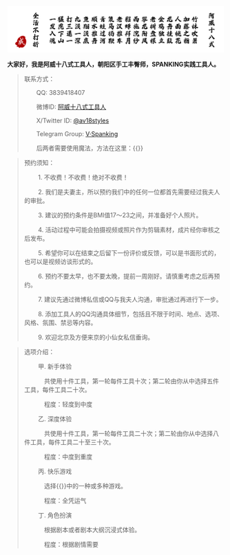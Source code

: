 # 

![阿威十八式](/images/av-18-styles.png " ")



**大家好，我是阿威十八式工具人，朝阳区手工丰臀师，SPANKING实践工具人。**

> 联系方式：
> 
> &emsp;&emsp;QQ: 3839418407
> 
> &emsp;&emsp;微博ID: [阿威十八式工具人](https://weibo.com/u/7790437574)
> 
> &emsp;&emsp;X/Twitter ID: [@av18styles](https://x.com/av18styles)
>
> &emsp;&emsp;Telegram Group: [V·Spanking](https://t.me/+yj7GhEXbwyg3YzA1)
>
> &emsp;&emsp;后两者需要使用魔法，方法在这里：{{<link href="/圈内指南-魔法使用指南" content="魔法使用指南" title="魔法使用指南">}}

<!-- > ![请注意](/images/important-notice.png " ") -->
> 预约须知：
> 
> &emsp;&emsp; 1. 不收费！不收费！绝对不收费！
>
> &emsp;&emsp; 2. 我们是夫妻主，所以预约我们中的任何一位都首先需要经过我夫人的审批。
>
> &emsp;&emsp; 3. 建议的预约条件是BMI值17～23之间，并准备好个人照片。
>
> &emsp;&emsp; 4. 活动过程中可能会拍摄视频或照片作为剪辑素材，成片经你审核之后发布。
>
> &emsp;&emsp; 5. 希望你可以在结束之后留下一份评价或反馈，可以是书面形式的，也可以是视频访谈形式的。
>
> &emsp;&emsp; 6. 预约不要太早，也不要太晚，提前一周刚好。请慎重考虑之后再预约。
>
> &emsp;&emsp; 7. 建议先通过微博私信或QQ与我夫人沟通，审批通过再进行下一步。
>
> &emsp;&emsp; 8. 添加工具人的QQ沟通具体细节，包括且不限于时间、地点、选项、风格、氛围、禁忌等内容。
>
> &emsp;&emsp; 9. 欢迎北京及方便来京的小仙女私信垂询。
>



> 选项介绍：
>
> &emsp;&emsp;  甲. 新手体验
>
> &emsp;&emsp;&emsp;  共使用十件工具，第一轮每件工具十次；第二轮由你从中选择五件工具，每件工具二十次。
>
> &emsp;&emsp;&emsp;  程度：轻度到中度
>
> &emsp;&emsp; 乙. 深度体验
>
> &emsp;&emsp;&emsp;  共使用十件工具，第一轮每件工具二十次；第二轮由你从中选择八件工具，每件工具二十至三十次。
>
> &emsp;&emsp;&emsp;  程度：中度到重度
> 
> &emsp;&emsp; 丙. 快乐游戏
>
> &emsp;&emsp;&emsp;  选择{{<link href="/圈内指南-快乐游戏集锦" content="快乐游戏集锦" title="快乐游戏集锦">}}中的一种或多种游戏。
>
> &emsp;&emsp;&emsp;  程度：全凭运气
> 
> &emsp;&emsp; 丁. 角色扮演
>
> &emsp;&emsp;&emsp;  根据剧本或者剧本大纲沉浸式体验。
>
> &emsp;&emsp;&emsp;  程度：根据剧情需要




